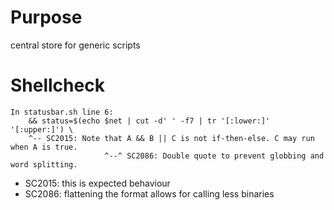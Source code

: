 # Purpose
central store for generic scripts

# Shellcheck

```
In statusbar.sh line 6:
    && status=$(echo $net | cut -d' ' -f7 | tr '[:lower:]' '[:upper:]') \
    ^-- SC2015: Note that A && B || C is not if-then-else. C may run when A is true.
                     ^--^ SC2086: Double quote to prevent globbing and word splitting.
```
- SC2015: this is expected behaviour
- SC2086: flattening the format allows for calling less binaries
